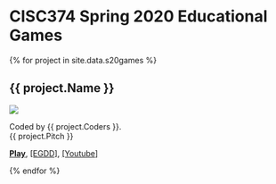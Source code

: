 # CISC374 Spring 2020 Educational Games

{% for project in site.data.s20games %}

## {{ project.Name }}

<a href="{{ project.Link }}" target=_blank>
    <img src="screenshots/{{ project.Key }}_small.png">
</a>

<p>Coded by {{ project.Coders }}.<br>
{{ project.Pitch }}</p>

<p>
<strong><a href="{{ project.Link }}">Play</a></strong>, 
<a href="{{ project.EGDD }}">[EGDD]</a>, 
<a href="{{ project.Youtube }}">[Youtube]</a>
</p>

{% endfor %}